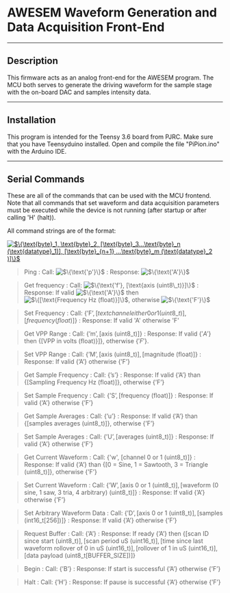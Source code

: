 # AWESEM Waveform Generation and Data Acquisition Front-End

--------------

## Description

This firmware acts as an analog front-end for the AWESEM program. The MCU both serves to generate the driving waveform for the sample stage with the on-board DAC and samples intensity data.

-----------
## Installation
This program is intended for the Teensy 3.6 board from PJRC. Make sure that you have Teensyduino installed. Open and compile the file "PiPion.ino" with the Arduino IDE.

------------
## Serial Commands

These are all of the commands that can be used with the MCU frontend. Note that all commands that set waveform and data acquisition parameters must be executed while the device is not running (after startup or after calling 'H' (halt)).

All command strings are of the format:

<a href="https://www.codecogs.com/eqnedit.php?latex=$\{\text{byte}_1,&space;\text{byte}_2,&space;[\text{byte}_3...\text{byte}_n&space;(\text{datatype}_1)],&space;[\text{byte}_{n&plus;1}&space;...\text{byte}_m&space;(\text{datatype}_2&space;)]\}$" target="_blank"><img src="https://latex.codecogs.com/gif.latex?$\{\text{byte}_1,&space;\text{byte}_2,&space;[\text{byte}_3...\text{byte}_n&space;(\text{datatype}_1)],&space;[\text{byte}_{n&plus;1}&space;...\text{byte}_m&space;(\text{datatype}_2&space;)]\}$" title="$\{\text{byte}_1, \text{byte}_2, [\text{byte}_3...\text{byte}_n (\text{datatype}_1)], [\text{byte}_{n+1} ...\text{byte}_m (\text{datatype}_2 )]\}$" /></a>

>
> Ping
> : Call: <img src="https://latex.codecogs.com/gif.latex?$\{\text{'p'}\}$" title="$\{\text{'p'}\}$" />
> : Response: <img src="https://latex.codecogs.com/gif.latex?$\{\text{'A'}\}$" title="$\{\text{'A'}\}$" />

> Get frequency
> : Call: <img src="https://latex.codecogs.com/gif.latex?$\{\text{'f'},&space;[\text{axis&space;(uint8\_t)}]\}$" title="$\{\text{'f'}, [\text{axis (uint8\_t)}]\}$" />
> : Response: If valid <img src="https://latex.codecogs.com/gif.latex?$\{\text{'A'}\}$" title="$\{\text{'A'}\}$" /> then <img src="https://latex.codecogs.com/gif.latex?$\{[\text{Frequency&space;Hz&space;(float)}]\}$" title="$\{[\text{Frequency Hz (float)}]\}$" />, otherwise <img src="https://latex.codecogs.com/gif.latex?$\{\text{'F'}\}$" title="$\{\text{'F'}\}$" />

> Set Frequency
> : Call: $\{\text{'F'}, [text{channel either 0 or 1 (uint8\_t)}], [frequency (float)]\}$
> : Response: If valid 'A' otherwise 'F'

> Get VPP Range
> : Call: $\{\text{'m'}, [\text{axis (uint8\_t)}]\}$
> : Response: If valid $\{'A'\}$ then $\{[\text{VPP in volts (float)\}]\}}$, otherwise $\{'F'\}$.

> Set VPP Range
> : Call: $\{\text{'M'}, [\text{axis (uint8\_t)}], [\text{magnitude (float)}]\}$
> : Response: If valid $\{\text{'A'}\}$ otherwise $\{\text{'F'}\}$

> Get Sample Frequency
> : Call: $\{\text{'s'}\}$
> : Response: If valid $\{\text{'A'}\}$ than $\{[\text{Sampling Frequency Hz (float)}]\}$, otherwise $\{\text{'F'}\}$

> Set Sample Frequency
> : Call: $\{\text{'S'}, [\text{frequency (float)}]\}$
> : Response: If valid $\{\text{'A'}\}$ otherwise $\{\text{'F'}\}$

> Get Sample Averages
> : Call: $\text{\{'u'\}}$
> : Response: If valid $\{\text{'A'}\}$ than $\{[\text{samples averages (uint8\_t)}]\}$, otherwise $\{\text{'F'}\}$

> Set Sample Averages
> : Call: $\{\text{'U'}, [\text{averages (uint8\_t)}]\}$
> : Response: If valid $\{\text{'A'}\}$ otherwise $\{\text{'F'}\}$

> Get Current Waveform
> : Call: {'w', [channel 0 or 1 (uint8_t)]}
> : Response: If valid $\{\text{'A'}\}$ than $\{[\text{0 = Sine, 1 = Sawtooth, 3 = Triangle (uint8\_t)}]\}$, otherwise $\{\text{'F'}\}$

> Set Current Waveform
> : Call: $\{\text{'W'}, [\text{axis 0 or 1 (uint8\_t)}], [\text{waveform (0 sine, 1 saw, 3 tria, 4 arbitrary) (uint8\_t)}]\}$
> : Response: If valid $\{\text{'A'}\}$ otherwise $\{\text{'F'}\}$

> Set Arbitrary Waveform Data
> : Call: $\{\text{'D'}, [\text{axis 0 or 1 (uint8\_t)}], [\text{samples (int16\_t[256])}]\}$
> : Response: If valid $\{\text{'A'}\}$ otherwise $\{\text{'F'}\}$

> Request Buffer
> : Call: $\{\text{'A'}\}$
> : Response: If ready $\{\text{'A'}\}$ then $\{[\text{scan ID since start (uint8\_t)}], [\text{scan period uS (uint16\_t)}], [\text{time since last waveform rollover of 0 in uS (uint16\_t)}], [\text{rollover of 1 in uS (uint16\_t)}], [\text{data payload (uint8\_t[BUFFER\_SIZE])}]\}$

> Begin
> : Call: $\{\text{'B'}\}$
> : Response: If start is successful $\{\text{'A'}\}$ otherwise $\{\text{'F'}\}$

> Halt
> : Call: $\{\text{'H'}\}$
> : Response: If pause is successful $\{\text{'A'}\}$ otherwise $\{\text{'F'}\}$
